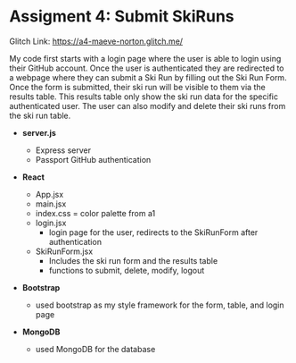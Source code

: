 # Assigment 4: Submit SkiRuns

Glitch Link: https://a4-maeve-norton.glitch.me/

My code first starts with a login page where the user is able to login using their GitHub account. Once the user is authenticated they are redirected to a webpage where they can submit a Ski Run by filling out the Ski Run Form. Once the form is submitted, their ski run will be visible to them via the results table. This results table only show the ski run data for the specific authenticated user. The user can also modify and delete their ski runs from the ski run table.

- **server.js**
    - Express server
    - Passport GitHub authentication

- **React**
    - App.jsx
    - main.jsx
    - index.css = color palette from a1
    - login.jsx
        - login page for the user, redirects to the SkiRunForm after authentication
    - SkiRunForm.jsx
        - Includes the ski run form and the results table
        - functions to submit, delete, modify, logout

- **Bootstrap**
    - used bootstrap as my style framework for the form, table, and login page

- **MongoDB**
    - used MongoDB for the database
